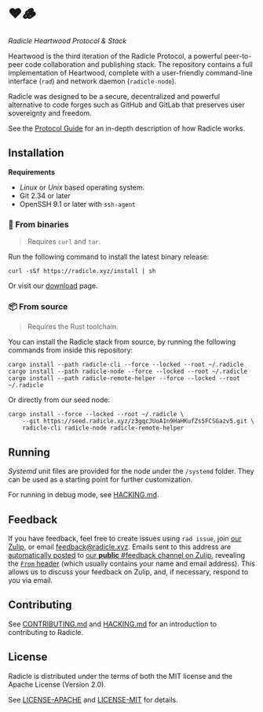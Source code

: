 # ❤️🪵

*Radicle Heartwood Protocol & Stack*

Heartwood is the third iteration of the Radicle Protocol, a powerful
peer-to-peer code collaboration and publishing stack. The repository contains a
full implementation of Heartwood, complete with a user-friendly command-line
interface (`rad`) and network daemon (`radicle-node`).

Radicle was designed to be a secure, decentralized and powerful alternative to
code forges such as GitHub and GitLab that preserves user sovereignty
and freedom.

See the [Protocol Guide](https://radicle.xyz/guides/protocol) for an
in-depth description of how Radicle works.

## Installation

**Requirements**

* *Linux* or *Unix* based operating system.
* Git 2.34 or later
* OpenSSH 9.1 or later with `ssh-agent`

### 📀 From binaries

> Requires `curl` and `tar`.

Run the following command to install the latest binary release:

    curl -sSf https://radicle.xyz/install | sh

Or visit our [download](https://radicle.xyz/download) page.

### 📦 From source

> Requires the Rust toolchain.

You can install the Radicle stack from source, by running the following
commands from inside this repository:

    cargo install --path radicle-cli --force --locked --root ~/.radicle
    cargo install --path radicle-node --force --locked --root ~/.radicle
    cargo install --path radicle-remote-helper --force --locked --root ~/.radicle

Or directly from our seed node:

    cargo install --force --locked --root ~/.radicle \
        --git https://seed.radicle.xyz/z3gqcJUoA1n9HaHKufZs5FCSGazv5.git \
        radicle-cli radicle-node radicle-remote-helper

## Running

*Systemd* unit files are provided for the node under the `/systemd` folder.
They can be used as a starting point for further customization.

For running in debug mode, see [HACKING.md](HACKING.md).

## Feedback

If you have feedback, feel free to create issues using `rad issue`, join
[our Zulip][zulip], or email [feedback@radicle.xyz][mail-feedback].
Emails sent to this address are [automatically posted][zulip-help-email] to
[our **public** #feedback channel on Zulip][zulip-feedback], revealing the
[`From` header][rfc2822s3.6.2] (which usually contains your name and email
address). This allows us to discuss your feedback on Zulip, and, if necessary,
respond to you via email.

## Contributing

See [CONTRIBUTING.md](CONTRIBUTING.md) and [HACKING.md](HACKING.md) for an
introduction to contributing to Radicle.

## License

Radicle is distributed under the terms of both the MIT license and the Apache License (Version 2.0).

See [LICENSE-APACHE](LICENSE-APACHE) and [LICENSE-MIT](LICENSE-MIT) for details.

[zulip]: https://radicle.zulipchat.com/
[zulip-feedback]: https://radicle.zulipchat.com/#narrow/channel/392584-feedback
[zulip-help-email]: https://talently.zulip.com/help/message-a-channel-by-email
[mail-feedback]: mailto:feedback@radicle.xyz
[rfc2822s3.6.2]: https://datatracker.ietf.org/doc/html/rfc2822#section-3.6.2
